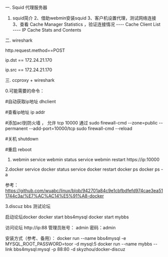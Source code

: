 
一. Squid 代理服务器
1. squid简介
2、借助webmin安装squid
3、客户机设置代理，测试网络连接
3、查看 Cache Manager Statistics ，验证连接情况
       ---- Cache Client List
       ---- IP Cache Stats and Contents

二. wireshark

http.request.method==POST

ip.dst == 172.24.21.170

ip.src == 172.24.21.170


三. ccproxy + wireshark



0.可能需要的命令：

#自动获取ip地址 
 dhclient

#查看ip地址
  ip  addr

#添加acl到防火墙 ， 允许 tcp 10000 通过 
   sudo firewall-cmd --zone=public --permanent --add-port=10000/tcp
   sudo firewall-cmd --reload 

#关机
  shutdown

#重启
   reboot


1. webmin
 service webmin status
service webmin restart
https://ip:10000

2.docker
service docker status
service docker restart
docker ps
docker ps -a

参考：https://github.com/wuabc/linux/blob/942701a84c9e1cbfbdfefd974cae3ea511744c3a/%E7%AC%AC14%E5%91%A8-docker


3.discuz bbs 测试论坛

启动论坛docker
docker start bbs4mysql
docker start mybbs

访问论坛
http://ip:88
管理员账号： admin 
密码：admin


安装方式（参考、备用）：
docker run --name bbs4mysql  -e MYSQL_ROOT_PASSWORD=toor -d  mysql:5
docker run --name mybbs  --link bbs4mysql:mysql  -p 88:80  -d  skyzhou/docker-discuz







